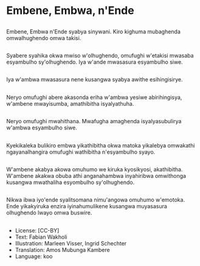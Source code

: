 # Embene, Embwa, n'Ende

##
Embene, Embwa n'Ende syabya sinywani. Kiro kighuma mubaghenda omwalhughendo omwa takisi.

##
Syabere syahika okwa mwiso w'olhughendo, omufughi w'etakisi mwasaba esyambulho sy'olhughendo. Iya w'ande mwasasura esyambulho siwe.

##
Iya w'ambwa mwasasura nene kusangwa syabya awithe esihingisirye.

##
Neryo omufughi abere akasonda eriha w'ambwa yesiwe abirihingisya, w'ambene mwayisumba, amathibitha isyalyathuha.

##
Neryo omufughi mwahithana. Mwafugha amaghenda isyalyasubulirya w'ambwa esyambulho siwe.

##
Kyekikaleka bulikiro embwa yikathibitha okwa matoka yikalebya omwakathi ngayanalhangira omufughi wathibitha n'esyambulho syayo.

##
W'ambene akabya akowa omuhumo we kiruka kyosikyosi, akathibitha. W'ambene akakwa obuba athi anganahambwa inyahiribwa omwithonga kusangwa mwathaliha esyombulho sy'olhughendo.

##
Nikwa ibwa iyo'ende syalitsomana nimu'angowa omuhumo w'emotoka. Ende yikakyiruka enzira iyinahumulikene kusangwa muyasasura olhughendo lwayo omwa buswire.

##
* License: [CC-BY]
* Text: Fabian Wakholi
* Illustration: Marleen Visser, Ingrid Schechter
* Translation: Amos Mubunga Kambere
* Language: koo

